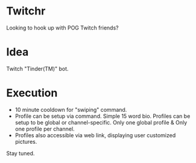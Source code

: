 # Twitchr
Looking to hook up with POG Twitch friends?

# Idea
Twitch "Tinder(TM)" bot.

# Execution
  * 10 minute cooldown for "swiping" command.
  * Profile can be setup via command. Simple 15 word bio.
    Profiles can be setup to be global or channel-specific.
    Only one global profile & Only one profile per channel.
  * Profiles also accessible via web link, displaying user customized pictures.

Stay tuned.
